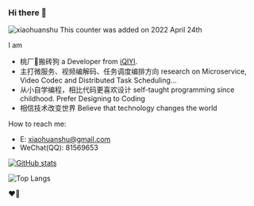 ### Hi there 👋
<img src="https://komarev.com/ghpvc/?username=xiaohuanshu" alt="xiaohuanshu" /> This counter was added on 2022 April 24th

I am
- 桃厂🥝搬砖狗 a Developer from <a href='https://www.iqiyi.com'>iQIYI</a>.
- 主打微服务、视频编解码、任务调度编排方向 research on Microservice, Video Codec and Distributed Task Scheduling...
- 从小自学编程，相比代码更喜欢设计 self-taught programming since childhood. Prefer Designing to Coding
- 相信技术改变世界 Believe that technology changes the world

How to reach me:
- E: <a href='xiaohuanshu@gmail.com'>xiaohuanshu@gmail.com</a>
- WeChat(QQ): 81569653


[![GitHub stats](https://github-readme-stats.vercel.app/api?username=xiaohuanshu)](https://github.com/anuraghazra/github-readme-stats)

![Top Langs](https://github-readme-stats.vercel.app/api/top-langs/?username=xiaohuanshu)

❤️🐳
